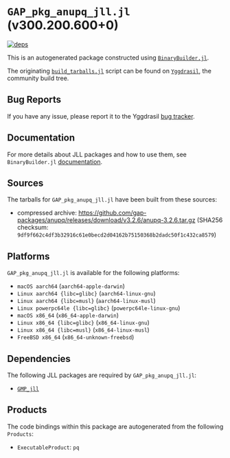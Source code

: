 # `GAP_pkg_anupq_jll.jl` (v300.200.600+0)

[![deps](https://juliahub.com/docs/GAP_pkg_anupq_jll/deps.svg)](https://juliahub.com/ui/Packages/GAP_pkg_anupq_jll/ChpNi?page=2)

This is an autogenerated package constructed using [`BinaryBuilder.jl`](https://github.com/JuliaPackaging/BinaryBuilder.jl).

The originating [`build_tarballs.jl`](https://github.com/JuliaPackaging/Yggdrasil/blob/f3880a3b870b0b6eaac9ad617cb8f6b2035fc523/G/GAP_pkg/GAP_pkg_anupq/build_tarballs.jl) script can be found on [`Yggdrasil`](https://github.com/JuliaPackaging/Yggdrasil/), the community build tree.

## Bug Reports

If you have any issue, please report it to the Yggdrasil [bug tracker](https://github.com/JuliaPackaging/Yggdrasil/issues).

## Documentation

For more details about JLL packages and how to use them, see `BinaryBuilder.jl` [documentation](https://docs.binarybuilder.org/stable/jll/).

## Sources

The tarballs for `GAP_pkg_anupq_jll.jl` have been built from these sources:

* compressed archive: https://github.com/gap-packages/anupq/releases/download/v3.2.6/anupq-3.2.6.tar.gz (SHA256 checksum: `9df9f662c4df3b32916c61e0becd2d04162b75150368b2dadc50f1c432ca8579`)

## Platforms

`GAP_pkg_anupq_jll.jl` is available for the following platforms:

* `macOS aarch64` (`aarch64-apple-darwin`)
* `Linux aarch64 {libc=glibc}` (`aarch64-linux-gnu`)
* `Linux aarch64 {libc=musl}` (`aarch64-linux-musl`)
* `Linux powerpc64le {libc=glibc}` (`powerpc64le-linux-gnu`)
* `macOS x86_64` (`x86_64-apple-darwin`)
* `Linux x86_64 {libc=glibc}` (`x86_64-linux-gnu`)
* `Linux x86_64 {libc=musl}` (`x86_64-linux-musl`)
* `FreeBSD x86_64` (`x86_64-unknown-freebsd`)

## Dependencies

The following JLL packages are required by `GAP_pkg_anupq_jll.jl`:

* [`GMP_jll`](https://github.com/JuliaBinaryWrappers/GMP_jll.jl)

## Products

The code bindings within this package are autogenerated from the following `Products`:

* `ExecutableProduct`: `pq`
